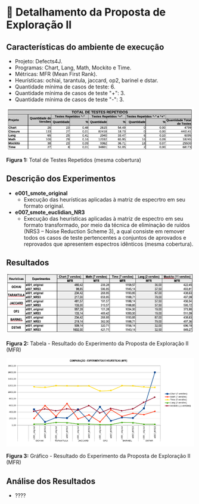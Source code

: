  # 🔬 Detalhamento da Proposta de Exploração II

## Características do ambiente de execução
- Projeto: Defects4J.
- Programas: Chart, Lang, Math, Mockito e Time.
- Métricas: MFR (Mean First Rank).
- Heurísticas: ochiai, tarantula, jaccard, op2, barinel e dstar.
- Quantidade mínima de casos de teste: 6.
- Quantidade mínima de casos de teste "+": 3.
- Quantidade mínima de casos de teste "-": 3.

![Total de Testes Repetidos](img/Tab_1_Proposta_Exploracao_II.png "Total de Testes Repetidos")

**Figura 1:** Total de Testes Repetidos (mesma cobertura)

## Descrição dos Experimentos
- **e001_smote_original**
  - Execução das heurísticas aplicadas à matriz de especrtro em seu formato original.
- **e007_smote_euclidian_NR3**
  - Execução das heurísticas aplicadas à matriz de espectro em seu formato transformado, por meio da técnica de eliminação de ruídos (NRS3 – Noise Reduction Scheme 3), a qual consiste em remover todos os casos de teste pertencentes a conjuntos de aprovados e reprovados que apresentem espectros idênticos (mesma cobertura).

## Resultados

![Tabela 2 - Experimento da Proposta de Exploração II](img/Tab_2_Proposta_Exploracao_II.png "Tabela 2 - Resultado do Experimento da Proposta de Exploração II")

**Figura 2:** Tabela - Resultado do Experimento da Proposta de Exploração II (MFR)

![Tabela 2 - Experimento da Proposta de Exploração II](img/Grafico_1_Proposta_Exploracao_II.png "Tabela 2 - Resultado do Experimento da Proposta de Exploração II")

**Figura 3:** Gráfico - Resultado do Experimento da Proposta de Exploração II (MFR)

## Análise dos Resultados
- ????
